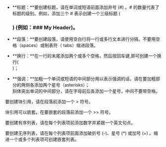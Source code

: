 - **标题：**要创建标题，请在单词或短语前面添加井号 (#) 。# 的数量代表了标题的级别。例如，添加三个 # 表示创建一个三级标题 (<h3>) (例如：### My Header)。
- **段落：**要创建段落，请使用空白行将一行或多行文本进行分隔，不要用空格（spaces）或制表符（ tabs）缩进段落。
- **换行：**在一行的末尾添加两个或多个空格，然后按回车键,即可创建一个换行(<br>)；

- **强调：**加粗一个单词或短语的中间部分用以表示强调的话，请在要加粗部分的两侧各添加两个星号（asterisks）；  
斜体突出单词的中间部分，请在字母前后各添加一个星号，中间不要带空格。


要创建块引用，请在段落前添加一个 > 符号。

块引用可以嵌套。在要嵌套的段落前添加一个 >> 符号。

要创建有序列表，请在每个列表项前添加数字并紧跟一个英文句点。

要创建无序列表，请在每个列表项前面添加破折号 (-)、星号 (*) 或加号 (+) 。缩进一个或多个列表项可创建嵌套列表。





